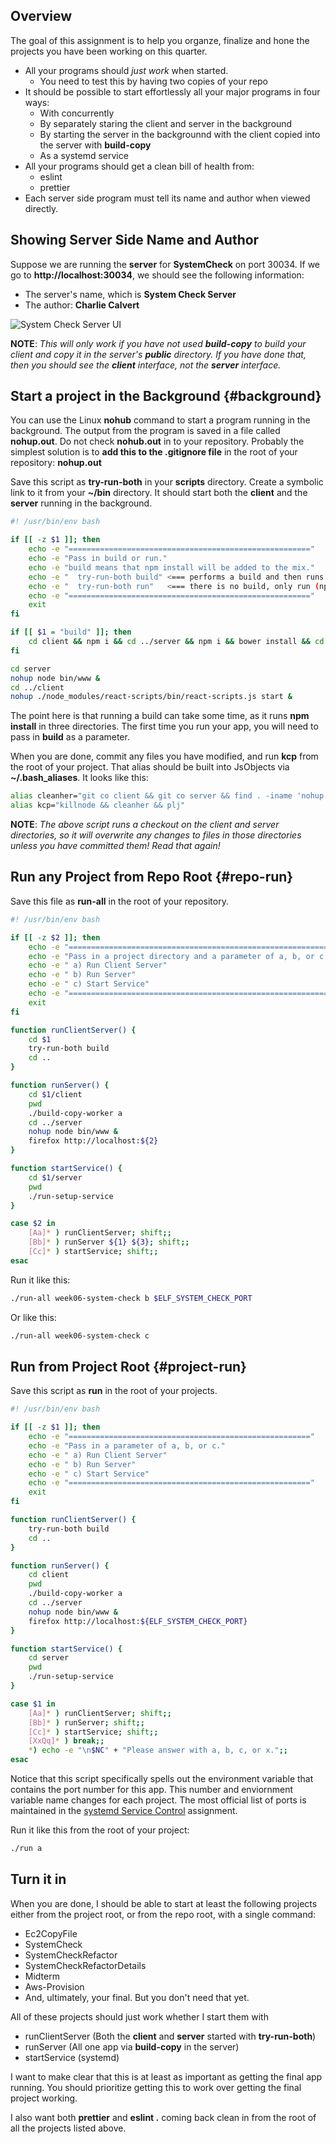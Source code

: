 ## Overview

The goal of this assignment is to help you organze, finalize and hone the projects you have been working on this quarter.

- All your programs should _just work_ when started.
  - You need to test this by having two copies of your repo
- It should be possible to start effortlessly all your major programs in four ways:
  - With concurrently
  - By separately staring the client and server in the background
  - By starting the server in the backgrounnd with the client copied into the server with **build-copy**
  - As a systemd service
- All your programs should get a clean bill of health from:
  - eslint
  - prettier
- Each server side program must tell its name and author when viewed directly.

## Showing Server Side Name and Author

Suppose we are running the **server** for **SystemCheck** on port 30034. If we go to **http://localhost:30034**, we should see the following information:

- The server's name, which is **System Check Server**
- The author: **Charlie Calvert**

![System Check Server UI][scsui]

**NOTE**: _This will only work if you have not used **build-copy** to build your client and copy it in the server's **public** directory. If you have done that, then you should see the **client** interface, not the **server** interface._

## Start a project in the Background {#background}

You can use the Linux **nohub** command to start a program running in the background. The output from the program is saved in a file called **nohup.out**. Do not check **nohub.out** in to your repository. Probably the simplest solution is to **add this to the .gitignore file** in the root of your repository: **nohup.out**

Save this script as **try-run-both** in your **scripts** directory. Create a symbolic link to it from your **~/bin** directory. It should start both the **client** and the **server** running in the background.

```bash
#! /usr/bin/env bash

if [[ -z $1 ]]; then
    echo -e "======================================================"
    echo -e "Pass in build or run."
    echo -e "build means that npm install will be added to the mix."
    echo -e "  try-run-both build" <=== performs a build and then runs the app
    echo -e "  try-run-both run"   <=== there is no build, only run (npm start)
    echo -e "======================================================"
    exit
fi

if [[ $1 = "build" ]]; then
    cd client && npm i && cd ../server && npm i && bower install && cd .. && npm i
fi

cd server
nohup node bin/www &
cd ../client
nohup ./node_modules/react-scripts/bin/react-scripts.js start &
```

The point here is that running a build can take some time, as it runs **npm install** in three directories. The first time you run your app, you will need to pass in **build** as a parameter.

When you are done, commit any files you have modified, and run **kcp** from the root of your project. That alias should be built into JsObjects via **~/.bash_aliases**. It looks like this:

```bash
alias cleanher="git co client && git co server && find . -iname 'nohup.out' ! -type l | xargs rm -rv"
alias kcp="killnode && cleanher && plj"
```

**NOTE**: _The above script runs a checkout on the client and server directories, so it will overwrite any changes to files in those directories unless you have committed them! Read that again!_

## Run any Project from Repo Root {#repo-run}

Save this file as **run-all** in the root of your repository.

```bash
#! /usr/bin/env bash

if [[ -z $2 ]]; then
    echo -e "=========================================================="
    echo -e "Pass in a project directory and a parameter of a, b, or c."
    echo -e " a) Run Client Server"
    echo -e " b) Run Server"
    echo -e " c) Start Service"
    echo -e "=========================================================="
    exit
fi

function runClientServer() {
    cd $1
    try-run-both build
    cd ..
}

function runServer() {
    cd $1/client
    pwd
    ./build-copy-worker a
    cd ../server
    nohup node bin/www &
    firefox http://localhost:${2}
}

function startService() {
    cd $1/server
    pwd
    ./run-setup-service
}

case $2 in
    [Aa]* ) runClientServer; shift;;
    [Bb]* ) runServer ${1} ${3}; shift;;
    [Cc]* ) startService; shift;;
esac
```

Run it like this:

```bash
./run-all week06-system-check b $ELF_SYSTEM_CHECK_PORT
```

Or like this:

```bash
./run-all week06-system-check c
```

## Run from Project Root {#project-run}

Save this script as **run** in the root of your projects.

```bash
#! /usr/bin/env bash

if [[ -z $1 ]]; then
    echo -e "======================================================"
    echo -e "Pass in a parameter of a, b, or c."
    echo -e " a) Run Client Server"
    echo -e " b) Run Server"
    echo -e " c) Start Service"
    echo -e "======================================================"
    exit
fi

function runClientServer() {
    try-run-both build
    cd ..
}

function runServer() {
    cd client
    pwd
    ./build-copy-worker a
    cd ../server
    nohup node bin/www &
    firefox http://localhost:${ELF_SYSTEM_CHECK_PORT}
}

function startService() {
    cd server
    pwd
    ./run-setup-service
}

case $1 in
    [Aa]* ) runClientServer; shift;;
    [Bb]* ) runServer; shift;;
    [Cc]* ) startService; shift;;
    [XxQq]* ) break;;
    *) echo -e "\n$NC" + "Please answer with a, b, c, or x.";;
esac
```
Notice that this script specifically spells out the environment variable that contains the port number for this app. This number and enviornment variable name changes for each project. The most official list of ports is maintained in the [systemd Service Control][sdsc] assignment.

Run it like this from the root of your project:

```bash
./run a
```

## Turn it in

When you are done, I should be able to start at least the following projects either from the project root, or from the repo root, with a single command:

- Ec2CopyFile
- SystemCheck
- SystemCheckRefactor
- SystemCheckRefactorDetails
- Midterm
- Aws-Provision
- And, ultimately, your final. But you don't need that yet.

All of these projects should just work whether I start them with

- runClientServer (Both the **client** and **server** started with **try-run-both**)
- runServer       (All one app via **build-copy** in the server)
- startService    (systemd)

I want to make clear that this is at least as important as getting the final app running. You should prioritize getting this to work over getting the final project working.

I also want both **prettier** and **eslint .** coming back clean in from the root of all the projects listed above.

[scsui]: https://s3.amazonaws.com/bucket01.elvenware.com/images/system-check-server-ui.png

[sdsc]:https://www.elvenware.com/teach/assignments/Npm/SystemdServiceControl.html#official-ports
